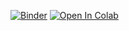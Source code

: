 [![Binder](https://mybinder.org/badge_logo.svg)](https://mybinder.org/v2/gh/sashazm4/Notebook/HEAD)
<a target="_blank" href="https://colab.research.google.com/github/sashazm4/Notebook/blob/main/My_sample_notebook.ipynb">
  <img src="https://colab.research.google.com/assets/colab-badge.svg" alt="Open In Colab"/>
</a>

